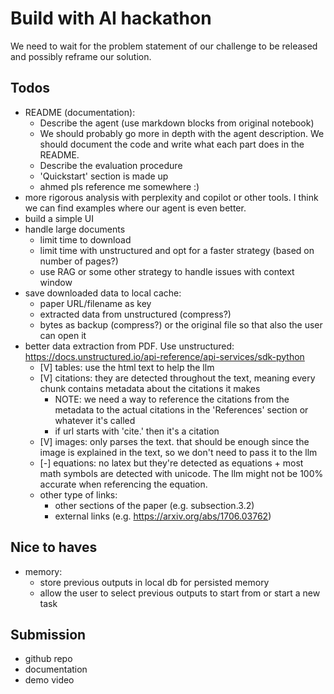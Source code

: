 # Build with AI hackathon

We need to wait for the problem statement of our challenge to be released and possibly reframe our solution.

## Todos
- README (documentation):
    - Describe the agent (use markdown blocks from original notebook)
    - We should probably go more in depth with the agent description. We should document the code and write what each part does in the README.
    - Describe the evaluation procedure
    - 'Quickstart' section is made up
    - ahmed pls reference me somewhere :)
- more rigorous analysis with perplexity and copilot or other tools. I think we can find examples where our agent is even better.
- build a simple UI
- handle large documents
    - limit time to download
    - limit time with unstructured and opt for a faster strategy (based on number of pages?)
    - use RAG or some other strategy to handle issues with context window
- save downloaded data to local cache:
    - paper URL/filename as key
    - extracted data from unstructured (compress?)
    - bytes as backup (compress?) or the original file so that also the user can open it
- better data extraction from PDF. Use unstructured: https://docs.unstructured.io/api-reference/api-services/sdk-python
    - [V] tables: use the html text to help the llm
    - [V] citations: they are detected throughout the text, meaning every chunk contains metadata about the citations it makes
        - NOTE: we need a way to reference the citations from the metadata to the actual citations in the 'References' section or whatever it's called
        - if url starts with 'cite.' then it's a citation
    - [V] images: only parses the text. that should be enough since the image is explained in the text, so we don't need to pass it to the llm
    - [-] equations: no latex but they're detected as equations + most math symbols are detected with unicode. The llm might not be 100% accurate when referencing the equation.
    - other type of links:
        - other sections of the paper (e.g. subsection.3.2)
        - external links (e.g. https://arxiv.org/abs/1706.03762)

## Nice to haves
- memory:
    - store previous outputs in local db for persisted memory
    - allow the user to select previous outputs to start from or start a new task

## Submission
- github repo
- documentation
- demo video